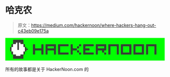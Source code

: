 # 哈克农

> 原文：<https://medium.com/hackernoon/where-hackers-hang-out-c43eb09e175a>

[![](img/4a2c5e68f2d44d109f7fd386208f00b3.png)](http://hackernoon.com)

所有的故事都是关于 HackerNoon.com 的